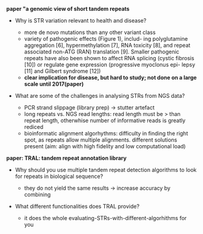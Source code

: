 **paper "a genomic view of short tandem repeats**
- Why is STR variation relevant to health and disease?
	- more de novo mutations than any other variant class
	- variety of pathogenic effects (Figure 1), includ- ing polyglutamine aggregation [6], hypermethylation [7], RNA toxicity [8], and repeat associated non-ATG (RAN) translation [9]. Smaller pathogenic repeats have also been shown to affect RNA splicing (cystic fibrosis [10]) or regulate gene expression (progressive myoclonus epi- lepsy [11] and Gilbert syndrome [12])
	- **clear implication for disease, but hard to study; not done on a large scale until 2017(paper)**

- What are some of the challenges in analysing STRs from NGS data?
	- PCR strand slippage (library prep) -> stutter artefact
	- long repeats vs. NGS read lengths: read length must be > than repeat length, otherwhise number of informative reads is greatly rediced
	- bioinformatic alignment algorhythms: difficulty in finding the right spot, as repeats allow multiple alignments. different solutions present (aim: align with high fidelity and low computational load)


**paper: TRAL: tandem repeat annotation library**

- Why should you use multiple tandem repeat detection algorithms to look for repeats in biological sequence?
	- they do not yield the same results -> increase accuracy by combining

- What different functionalities does TRAL provide?
	- it does the whole evaluating-STRs-with-different-algorhithms for you
